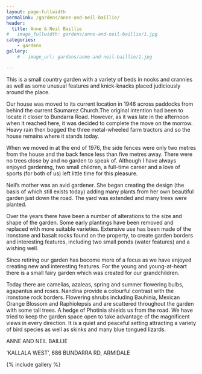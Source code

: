 ```yaml
---
layout: page-fullwidth
permalink: /gardens/anne-and-neil-baillie/
header:
  title: Anne & Neil Baillie
#   image_fullwidth: gardens/anne-and-neil-baillie/1.jpg
categories:
    - gardens
gallery:
    # - image_url: gardens/anne-and-neil-baillie/1.jpg

---
```


This is a small country garden with a variety of beds in nooks and crannies as well as some unusual features and knick-knacks placed judiciously around the place.

Our house was moved to its current location in 1946 across paddocks from behind the current Saumarez Church.The original intention had been to locate it closer to Bundarra Road. However, as it was late in the afternoon when it reached here, it was decided to complete the move on the morrow. Heavy rain then bogged the three metal-wheeled farm tractors and so the house remains where it stands today.

When we moved in at the end of 1976, the side fences were only two metres from the house and the back fence less than five metres away. There were no trees close by and no garden to speak of. Although I have always enjoyed gardening, two small children, a full-time career and a love of sports (for both of us) left little time for this pleasure.

Neil’s mother was an avid gardener. She began creating the design (the basis of which still exists today) adding many plants from her own beautiful garden just down the road. The yard was extended and many trees were planted.

Over the years there have been a number of alterations to the size and shape of the garden. Some early plantings have been removed and replaced with more suitable varieties. Extensive use has been made of the ironstone and basalt rocks found on the property, to create garden borders and interesting features, including two small ponds (water features) and a wishing well.

Since retiring our garden has become more of a focus as we have enjoyed creating new and interesting features. For the young and young-at-heart there is a small fairy garden which was created for our grandchildren.

Today there are camelias, azaleas, spring and summer flowering bulbs, agapantus and roses. Nandina provide a colourful contrast with the ironstone rock borders. Flowering shrubs including Bauhinia, Mexican Orange Blossom and Raphiolepsis and are scattered throughout the garden with some tall trees. A hedge of Photinia shields us from the road. We have tried to keep the garden space open to take advantage of the magnificent views in every direction. It is a quiet and peaceful setting attracting a variety of bird species as well as skinks and many blue tongued lizards.

ANNE AND NEIL BAILLIE

‘KALLALA WEST’, 686 BUNDARRA RD, ARMIDALE

{% include gallery %}